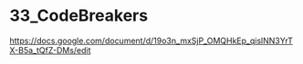 # 33_CodeBreakers
https://docs.google.com/document/d/19o3n_mxSjP_OMQHkEp_qislNN3YrTX-B5a_tQfZ-DMs/edit
